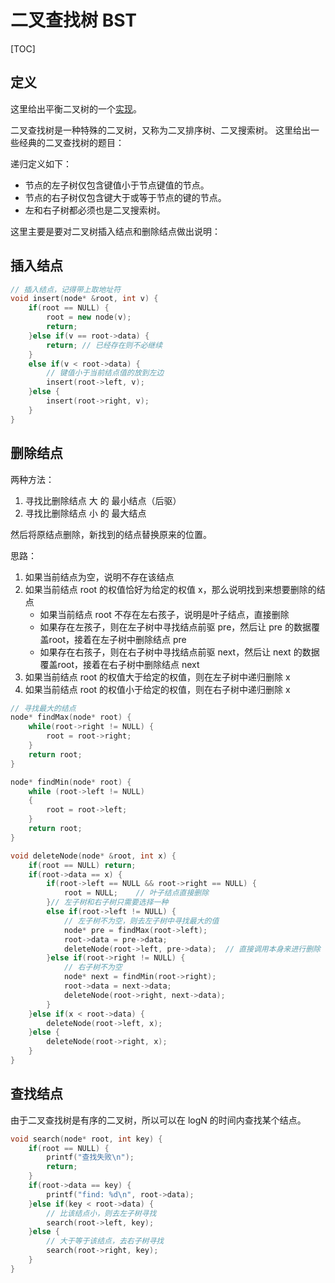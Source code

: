 # 二叉查找树 BST

[TOC]

## 定义

这里给出平衡二叉树的一个[实现](https://github.com/Veeupup/DataStructures-Algorithms/blob/master/books/suan_fa_bi_ji/09_tree/9.4_BST.cpp)。

二叉查找树是一种特殊的二叉树，又称为二叉排序树、二叉搜索树。
这里给出一些经典的二叉查找树的题目：


递归定义如下：
* 节点的左子树仅包含键值小于节点键值的节点。
* 节点的右子树仅包含键大于或等于节点的键的节点。
* 左和右子树都必须也是二叉搜索树。

这里主要是要对二叉树插入结点和删除结点做出说明：

## 插入结点

```cpp
// 插入结点，记得带上取地址符
void insert(node* &root, int v) {
    if(root == NULL) {
        root = new node(v);
        return;
    }else if(v == root->data) {
        return; // 已经存在则不必继续
    }
    else if(v < root->data) {
        // 键值小于当前结点值的放到左边
        insert(root->left, v);
    }else {
        insert(root->right, v);
    }
}
```

## 删除结点

两种方法：
1. 寻找比删除结点 大 的 最小结点（后驱）
2. 寻找比删除结点 小 的 最大结点

然后将原结点删除，新找到的结点替换原来的位置。

思路：
1. 如果当前结点为空，说明不存在该结点
2. 如果当前结点 root 的权值恰好为给定的权值 x，那么说明找到来想要删除的结点
    *  如果当前结点 root 不存在左右孩子，说明是叶子结点，直接删除
    *  如果存在左孩子，则在左子树中寻找结点前驱 pre，然后让 pre 的数据覆盖root，接着在左子树中删除结点 pre
    *  如果存在右孩子，则在右子树中寻找结点前驱 next，然后让 next 的数据覆盖root，接着在右子树中删除结点 next
3.  如果当前结点 root 的权值大于给定的权值，则在左子树中递归删除 x
4.  如果当前结点 root 的权值小于给定的权值，则在右子树中递归删除 x

```cpp
// 寻找最大的结点
node* findMax(node* root) {
    while(root->right != NULL) {
        root = root->right;
    }
    return root;
}

node* findMin(node* root) {
    while (root->left != NULL)
    {
        root = root->left;
    }
    return root;
}

void deleteNode(node* &root, int x) {
    if(root == NULL) return;
    if(root->data == x) {
        if(root->left == NULL && root->right == NULL) {
            root = NULL;    // 叶子结点直接删除
        }// 左子树和右子树只需要选择一种
        else if(root->left != NULL) {
            // 左子树不为空，则去左子树中寻找最大的值
            node* pre = findMax(root->left);
            root->data = pre->data;
            deleteNode(root->left, pre->data);  // 直接调用本身来进行删除
        }else if(root->right != NULL) {
            // 右子树不为空
            node* next = findMin(root->right);
            root->data = next->data;
            deleteNode(root->right, next->data);
        }
    }else if(x < root->data) {
        deleteNode(root->left, x);
    }else {
        deleteNode(root->right, x);
    }
}
```

## 查找结点

由于二叉查找树是有序的二叉树，所以可以在 logN 的时间内查找某个结点。

```cpp
void search(node* root, int key) {
    if(root == NULL) {
        printf("查找失败\n");
        return;
    }
    if(root->data == key) {
        printf("find: %d\n", root->data);
    }else if(key < root->data) {
        // 比该结点小，则去左子树寻找
        search(root->left, key);
    }else {
        // 大于等于该结点，去右子树寻找
        search(root->right, key);
    }
}
```



